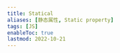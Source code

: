 ```yaml
---
title: Statical
aliases: [静态属性, Static property]
tags: [JS]
enableToc: true
lastmod: 2022-10-21
---
```

